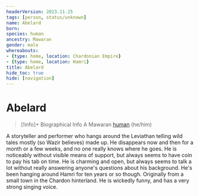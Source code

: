 ```yaml
---
headerVersion: 2023.11.25
tags: [person, status/unknown]
name: Abelard
born:
species: human
ancestry: Mawaran
gender: male
whereabouts:
- {type: home, location: Chardonian Empire}
- {type: home, location: Hamri}
title: Abelard
hide_toc: true
hide: [navigation]
---
```

# Abelard
>[!info]+ Biographical Info
> A Mawaran [human](<../../species/humans/humans.md>) (he/him)
>> 

A storyteller and performer who hangs around the Leviathan telling wild tales mostly (so Wazir believes) made up. He disappears now and then for a month or a few weeks, and no one really knows where he goes. He is noticeably without visible means of support, but always seems to have coin to pay his tab on time. He is charming and open, but always seems to talk a lot without really answering anyone's questions about his background. He's been hanging around Hamri for ten years or so though. Originally from a small town in the Chardon hinterland. He is wickedly funny, and has a very strong singing voice.

